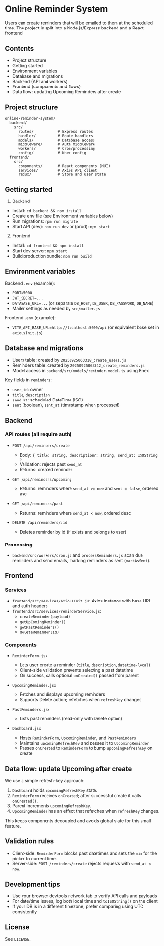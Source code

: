 # Online Reminder System

Users can create reminders that will be emailed to them at the scheduled time. The project is split into a Node.js/Express backend and a React frontend.

## Contents

- Project structure
- Getting started
- Environment variables
- Database and migrations
- Backend (API and workers)
- Frontend (components and flows)
- Data flow: updating Upcoming Reminders after create

## Project structure

```
online-reminder-system/
  backend/
    src/
      routes/           # Express routes
      handler/          # Route handlers
      models/           # Database access
      middleware/       # Auth middleware
      workers/          # Cron/processing
      config/           # Knex config
  frontend/
    src/
      components/       # React components (MUI)
      services/         # Axios API client
      redux/            # Store and user state
```

## Getting started

1. Backend

- Install: `cd backend && npm install`
- Create env file (see Environment variables below)
- Run migrations: `npm run migrate`
- Start API (dev): `npm run dev` or (prod): `npm start`

2. Frontend

- Install: `cd frontend && npm install`
- Start dev server: `npm start`
- Build production bundle: `npm run build`

## Environment variables

Backend `.env` (example):

- `PORT=5000`
- `JWT_SECRET=...`
- `DATABASE_URL=...` (or separate `DB_HOST`, `DB_USER`, `DB_PASSWORD`, `DB_NAME`)
- Mailer settings as needed by `src/mailer.js`

Frontend `.env` (example):

- `VITE_API_BASE_URL=http://localhost:5000/api` (or equivalent base set in `axiousInit.js`)

## Database and migrations

- Users table: created by `20250925063318_create_users.js`
- Reminders table: created by `20250925063342_create_reminders.js`
- Model access in `backend/src/models/reminder.model.js` using Knex

Key fields in `reminders`:

- `user_id`: owner
- `title`, `description`
- `send_at`: scheduled DateTime (ISO)
- `sent` (boolean), `sent_at` (timestamp when processed)

## Backend

### API routes (all require auth)

- `POST /api/reminders/create`

  - Body: `{ title: string, description?: string, send_at: ISOString }`
  - Validation: rejects past `send_at`
  - Returns: created reminder

- `GET /api/reminders/upcoming`

  - Returns: reminders where `send_at >= now` and `sent = false`, ordered asc

- `GET /api/reminders/past`

  - Returns: reminders where `send_at < now`, ordered desc

- `DELETE /api/reminders/:id`
  - Deletes reminder by id (if exists and belongs to user)

### Processing

- `backend/src/workers/cron.js` and `processReminders.js` scan due reminders and send emails, marking reminders as sent (`markAsSent`).

## Frontend

### Services

- `frontend/src/services/axiousInit.js`: Axios instance with base URL and auth headers
- `frontend/src/services/reminderService.js`:
  - `createReminder(payload)`
  - `getUpComingReminder()`
  - `getPastReminders()`
  - `deleteReminder(id)`

### Components

- `ReminderForm.jsx`

  - Lets user create a reminder (`title`, `description`, `datetime-local`)
  - Client-side validation prevents selecting a past datetime
  - On success, calls optional `onCreated()` passed from parent

- `UpcomingReminder.jsx`

  - Fetches and displays upcoming reminders
  - Supports Delete action; refetches when `refreshKey` changes

- `PastReminders.jsx`

  - Lists past reminders (read-only with Delete option)

- `Dashboard.jsx`
  - Hosts `ReminderForm`, `UpcomingReminder`, and `PastReminders`
  - Maintains `upcomingRefreshKey` and passes it to `UpcomingReminder`
  - Passes `onCreated` to `ReminderForm` to bump `upcomingRefreshKey` on create

## Data flow: update Upcoming after create

We use a simple refresh-key approach:

1. `Dashboard` holds `upcomingRefreshKey` state.
2. `ReminderForm` receives `onCreated`; after successful create it calls `onCreated()`.
3. Parent increments `upcomingRefreshKey`.
4. `UpcomingReminder` has an effect that refetches when `refreshKey` changes.

This keeps components decoupled and avoids global state for this small feature.

## Validation rules

- Client-side: `ReminderForm` blocks past datetimes and sets the `min` for the picker to current time.
- Server-side: `POST /reminders/create` rejects requests with `send_at < now`.

## Development tips

- Use your browser devtools network tab to verify API calls and payloads
- For date/time issues, log both local time and `toISOString()` on the client
- If your DB is in a different timezone, prefer comparing using UTC consistently

## License

See `LICENSE`.
